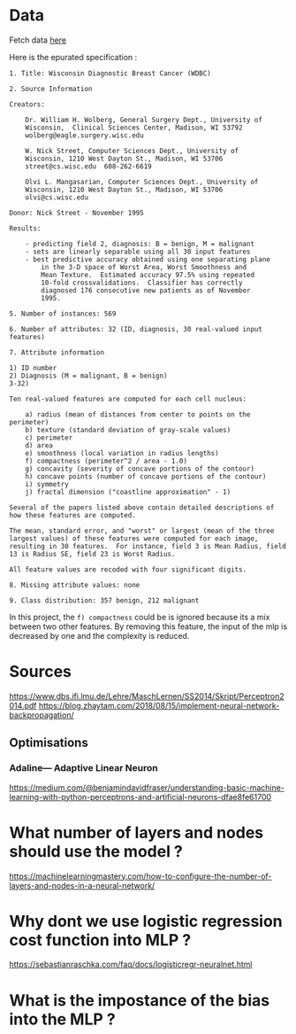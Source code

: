 # Data

Fetch data [here](https://projects.intra.42.fr/uploads/document/document/464/data.csv)

Here is the epurated specification :

```
1. Title: Wisconsin Diagnostic Breast Cancer (WDBC)

2. Source Information

Creators: 

	Dr. William H. Wolberg, General Surgery Dept., University of
	Wisconsin,  Clinical Sciences Center, Madison, WI 53792
	wolberg@eagle.surgery.wisc.edu

	W. Nick Street, Computer Sciences Dept., University of
	Wisconsin, 1210 West Dayton St., Madison, WI 53706
	street@cs.wisc.edu  608-262-6619

	Olvi L. Mangasarian, Computer Sciences Dept., University of
	Wisconsin, 1210 West Dayton St., Madison, WI 53706
	olvi@cs.wisc.edu 

Donor: Nick Street - November 1995

Results:

	- predicting field 2, diagnosis: B = benign, M = malignant
	- sets are linearly separable using all 30 input features
	- best predictive accuracy obtained using one separating plane
		in the 3-D space of Worst Area, Worst Smoothness and
		Mean Texture.  Estimated accuracy 97.5% using repeated
		10-fold crossvalidations.  Classifier has correctly
		diagnosed 176 consecutive new patients as of November
		1995. 

5. Number of instances: 569 

6. Number of attributes: 32 (ID, diagnosis, 30 real-valued input features)

7. Attribute information

1) ID number
2) Diagnosis (M = malignant, B = benign)
3-32)

Ten real-valued features are computed for each cell nucleus:

	a) radius (mean of distances from center to points on the perimeter)
	b) texture (standard deviation of gray-scale values)
	c) perimeter
	d) area
	e) smoothness (local variation in radius lengths)
	f) compactness (perimeter^2 / area - 1.0)
	g) concavity (severity of concave portions of the contour)
	h) concave points (number of concave portions of the contour)
	i) symmetry 
	j) fractal dimension ("coastline approximation" - 1)

Several of the papers listed above contain detailed descriptions of
how these features are computed. 

The mean, standard error, and "worst" or largest (mean of the three
largest values) of these features were computed for each image,
resulting in 30 features.  For instance, field 3 is Mean Radius, field
13 is Radius SE, field 23 is Worst Radius.

All feature values are recoded with four significant digits.

8. Missing attribute values: none

9. Class distribution: 357 benign, 212 malignant
```

In this project, the `f) compactness` could be is ignored because its a mix between two other features.
By removing this feature, the input of the mlp is decreased by one and the complexity is reduced.

# Sources
https://www.dbs.ifi.lmu.de/Lehre/MaschLernen/SS2014/Skript/Perceptron2014.pdf
https://blog.zhaytam.com/2018/08/15/implement-neural-network-backpropagation/

## Optimisations

### Adaline— Adaptive Linear Neuron

https://medium.com/@benjamindavidfraser/understanding-basic-machine-learning-with-python-perceptrons-and-artificial-neurons-dfae8fe61700

# What number of layers and nodes should use the model ?

https://machinelearningmastery.com/how-to-configure-the-number-of-layers-and-nodes-in-a-neural-network/

# Why dont we use logistic regression cost function into MLP ?

https://sebastianraschka.com/faq/docs/logisticregr-neuralnet.html

# What is the impostance of the bias into the MLP ?

